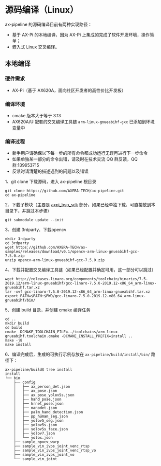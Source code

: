 # 源码编译（Linux）

ax-pipeline 的源码编译目前有两种实现路径：

- 基于 AX-Pi 的本地编译，因为 AX-Pi 上集成的完成了软件开发环境，操作简单；
- 嵌入式 Linux 交叉编译。

## 本地编译

### 硬件需求

- AX-Pi（基于 AX620A，面向社区开发者的高性价比开发板）

### 编译环境
- cmake 版本大于等于 3.13
- AX620A/U 配套的交叉编译工具链 `arm-linux-gnueabihf-gxx` 已添加到环境变量中

### 编译过程
- 新手用户请确保以下每一步的所有命令都成功运行无误再进行下一步命令
- 如果单独某一部分的命令出错，请及时在技术交流 QQ 群反馈，QQ 群:139953715
- 反馈时请清楚的描述遇到的问题以及错误
  
1、git clone 下载源码，进入 ax-pipeline 根目录

```shell
git clone https://github.com/AXERA-TECH/ax-pipeline.git
cd ax-pipeline
```
2、下载子模块（主要是 [axpi_bsp_sdk](https://github.com/sipeed/axpi_bsp_sdk) 部分，如果已经单独下载，可直接放到本目录下，并跳过本步骤）
```shell
git submodule update --init
```
3、创建 3rdparty，下载opencv
```shell
mkdir 3rdparty
cd 3rdparty
wget https://github.com/AXERA-TECH/ax-samples/releases/download/v0.1/opencv-arm-linux-gnueabihf-gcc-7.5.0.zip
unzip opencv-arm-linux-gnueabihf-gcc-7.5.0.zip
```
4、下载并配置交叉编译工具链（如果已经配置并确定可用，这一部分可以跳过）
```shell
wget http://releases.linaro.org/components/toolchain/binaries/7.5-2019.12/arm-linux-gnueabihf/gcc-linaro-7.5.0-2019.12-x86_64_arm-linux-gnueabihf.tar.xz
tar -xvf gcc-linaro-7.5.0-2019.12-x86_64_arm-linux-gnueabihf.tar.xz
export PATH=$PATH:$PWD/gcc-linaro-7.5.0-2019.12-x86_64_arm-linux-gnueabihf/bin/
```
5、创建 build 目录，并创建 cmake 编译任务
```shell
cd ..
mkdir build
cd build
cmake -DCMAKE_TOOLCHAIN_FILE=../toolchains/arm-linux-gnueabihf.toolchain.cmake -DCMAKE_INSTALL_PREFIX=install ..
make -j8
make install
```

6、编译完成后，生成的可执行示例存放在 `ax-pipeline/build/install/bin/` 路径下：

```shell
ax-pipeline/build$ tree install
install
└── bin
    ├── config
    │   ├── ax_person_det.json
    │   ├── ax_pose.json
    │   ├── ax_pose_yolov5s.json
    │   ├── hand_pose.json
    │   ├── hrnet_pose.json
    │   ├── nanodet.json
    │   ├── palm_hand_detection.json
    │   ├── pp_human_seg.json
    │   ├── yolov5_seg.json
    │   ├── yolov5s.json
    │   ├── yolov5s_face.json
    │   ├── yolov7.json
    │   └── yolox.json
    ├── sample_npucv_warp
    ├── sample_vin_ivps_joint_venc_rtsp
    ├── sample_vin_ivps_joint_venc_rtsp_vo
    ├── sample_vin_ivps_joint_vo
    └── sample_vin_joint
```
